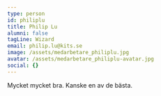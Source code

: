 ```yaml
---
type: person
id: philiplu
title: Philip Lu
alumni: false
tagLine: Wizard
email: philip.lu@kits.se
image: /assets/medarbetare_philiplu.jpg
avatar: /assets/medarbetare_philiplu-avatar.jpg
social: {}
---
```


Mycket mycket bra. Kanske en av de bästa.
